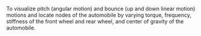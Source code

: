 To visualize pitch (angular motion) and bounce (up and down linear motion) motions and locate nodes of the automobile by varying torque, frequency, stiffness of the front wheel and rear wheel, and center of gravity of the automobile.